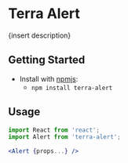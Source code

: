 # Terra Alert

{insert description}

## Getting Started

- Install with [npmjs](https://www.npmjs.com):
  - `npm install terra-alert`

## Usage

```jsx
import React from 'react';
import Alert from 'terra-alert';

<Alert {props...} />
```

